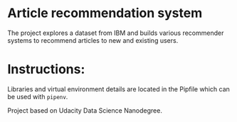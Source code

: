 # Article recommendation system

The project explores a dataset from IBM and builds various recommender systems to recommend articles to new and existing users.

# Instructions:

Libraries and virtual environment details are located in the Pipfile which can be used with `pipenv`.

Project based on Udacity Data Science Nanodegree.
